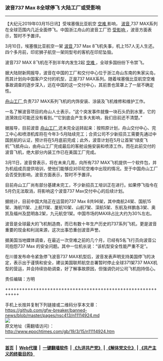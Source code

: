 ### 波音737 Max 8全球停飞 大陆工厂或受影响
------------------------

<p>
 【大纪元2019年03月15日讯】受埃塞俄比亚航空
 <a href="http://www.epochtimes.com/gb/tag/%E7%A9%BA%E9%9A%BE.html">
  空难
 </a>
 影响，
 <a href="http://www.epochtimes.com/gb/tag/%E6%B3%A2%E9%9F%B3.html">
  波音
 </a>
 737 MAX系列在全球范围内几近全面停飞。中国浙江舟山的波音工厂恐
 <a href="http://www.epochtimes.com/gb/tag/%E5%8F%97%E5%BD%B1%E5%93%8D.html">
  受影响
 </a>
 ，波音方面表示，暂时不予置评。
</p>
<p>
 3月10日，埃塞俄比亚航空一架
 <a href="http://www.epochtimes.com/gb/tag/%E6%B3%A2%E9%9F%B3.html">
  波音
 </a>
 737 Max 8飞机失事，机上157人无人生还。四个多月前，印尼狮子航空一架同型号的客机在印尼坠毁。
</p>
<p>
 波音737 MAX 8飞机在不到半年内发生2起
 <a href="http://www.epochtimes.com/gb/tag/%E7%A9%BA%E9%9A%BE.html">
  空难
 </a>
 ，全球多国纷纷下令禁飞。
</p>
<p>
 据大陆财新网报导，波音在中国的工厂和交付中心位于浙江舟山东南的朱家尖岛，而其计划向中国客户交付的机型，正是737 MAX系列。随着埃塞俄比亚航空空难事故调查的逐步深入，远在中国的这一交付中心，其前景也笼罩上了一层不确定性。
</p>
<p>
 <a href="http://www.epochtimes.com/gb/tag/%E8%88%9F%E5%B1%B1%E5%B7%A5%E5%8E%82.html">
  舟山工厂
 </a>
 负责737 MAX系列飞机的内饰安装、涂装及飞机维修和维护工作。
</p>
<p>
 一名了解波音项目的舟山人士表示，“这个突发事件就像一块石头扔到水里，它的涟漪效应可能还没有看到。”“它到底会产生多大影响，我们目前还不清楚。”
</p>
<p>
 据报导，目前波音
 <a href="http://www.epochtimes.com/gb/tag/%E8%88%9F%E5%B1%B1%E5%B7%A5%E5%8E%82.html">
  舟山工厂
 </a>
 还未完全运转起来：按照原计划，舟山交付中心、完工中心和喷漆机库将在今年3-5月陆续完工；合资公司不少新招员工需要先通过中国民航的认证，预计将在5月底前完成；此外，波音计划在5月让首架“绿皮飞机”飞抵舟山，由舟山工厂完成最后的客舱设施安装和喷漆工作。而在此前交付的波音飞机，绝大部分内装工作已在美国工厂完成。
</p>
<p>
 3月11日，波音曾表示，将在未来几周，向所有737 MAX飞机提供一个软件包，并为机组成员提供培训，使他们能够应对印尼空难中出现的情况。至于中国舟山工厂会否受到影响，波音方面表示，暂时不予置评。
</p>
<p>
 目前舟山工厂尚有部分基建未完工，不少新招员工培训正在进行。如果停飞指令在5月仍无法取消，将影响这个波音737 Max交付中心的后续计划。
</p>
<p>
 据统计，目前中国大陆正在运营的737 Max 8共96架，其中南航24架、国航15架、海航11架、上航11架、厦航10架、山航7架、深航5架、东航及祥鹏各3架、奥凯及福州及昆明各2架，九元航空1架。中国市场的MAX8占比大约为30%左右。
</p>
<p>
 波音是全球最大的飞机制造商，而已有数十年生产历史的737系列飞机，更是波音重要的现金和利润来源，这次出事恐重创波音声誉。
</p>
<p>
 据美国当地媒体调查，在最近一次空难之前的几个月，已经有5名飞行员向波音公司抱怨737 Max 的安全问题。其中一位机长说：“该机型安全性能严重不足”。
</p>
<p>
 在川普发布命令紧急停飞波音737 MAX机型后，波音发表声明支持美国停飞的决定，表示出于谨慎和安全，建议美国联邦航空总署暂时停止全球371架737 MAX机型的营运，并会持续协助调查，好了解事故原因，但强调仍对公司飞机抱持信心。
</p>
<p>
 责任编辑：方明
</p>

+++++++++++++++++++++++++++++++++++++++++++++++++++++++++++<br/><br/>
手机上长按并复制下列链接或二维码分享本文章：<br/>
https://github.com/gfw-breaker/banned-news/blob/master/pages/nsc413/n11114924.md <br/>
<a href='https://github.com/gfw-breaker/banned-news/blob/master/pages/nsc413/n11114924.md'><img src='https://github.com/gfw-breaker/banned-news/blob/master/pages/nsc413/n11114924.md.png'/></a> <br/>
原文地址（需翻墙访问）：http://www.epochtimes.com/gb/19/3/15/n11114924.htm


------------------------
#### [首页](https://github.com/gfw-breaker/banned-news/blob/master/README.md) &nbsp;|&nbsp; [Web代理](https://github.com/labour-camp/helloworld) &nbsp;|&nbsp; [一键翻墙软件](https://github.com/gfw-breaker/nogfw/blob/master/README.md) &nbsp;| [《九评共产党》](https://github.com/gfw-breaker/9ping.md/blob/master/README.md#九评之一评共产党是什么) | [《解体党文化》](https://github.com/gfw-breaker/jtdwh.md/blob/master/README.md) | [《共产主义的终极目的》](https://github.com/gfw-breaker/gczydzjmd.md/blob/master/README.md)

